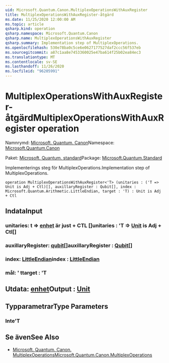```yaml
---
uid: Microsoft.Quantum.Canon.MultiplexOperationsWithAuxRegister
title: MultiplexOperationsWithAuxRegister-åtgärd
ms.date: 11/25/2020 12:00:00 AM
ms.topic: article
qsharp.kind: operation
qsharp.namespace: Microsoft.Quantum.Canon
qsharp.name: MultiplexOperationsWithAuxRegister
qsharp.summary: Implementation step of MultiplexOperations.
ms.openlocfilehash: 530e78ba0c5ce6e0627177527daf2ccc56f537eb
ms.sourcegitcommit: a87c1aa8e7453360025e47ba614f25b02ea84ec3
ms.translationtype: MT
ms.contentlocale: sv-SE
ms.lasthandoff: 11/26/2020
ms.locfileid: "96205991"
---
```

# <a name="multiplexoperationswithauxregister-operation"></a><span data-ttu-id="a6c84-102">MultiplexOperationsWithAuxRegister-åtgärd</span><span class="sxs-lookup"><span data-stu-id="a6c84-102">MultiplexOperationsWithAuxRegister operation</span></span>

<span data-ttu-id="a6c84-103">Namnrymd: [Microsoft. Quantum. Canon](xref:Microsoft.Quantum.Canon)</span><span class="sxs-lookup"><span data-stu-id="a6c84-103">Namespace: [Microsoft.Quantum.Canon](xref:Microsoft.Quantum.Canon)</span></span>

<span data-ttu-id="a6c84-104">Paket: [Microsoft. Quantum. standard](https://nuget.org/packages/Microsoft.Quantum.Standard)</span><span class="sxs-lookup"><span data-stu-id="a6c84-104">Package: [Microsoft.Quantum.Standard](https://nuget.org/packages/Microsoft.Quantum.Standard)</span></span>


<span data-ttu-id="a6c84-105">Implementerings steg för MultiplexOperations.</span><span class="sxs-lookup"><span data-stu-id="a6c84-105">Implementation step of MultiplexOperations.</span></span>

```qsharp
operation MultiplexOperationsWithAuxRegister<'T> (unitaries : ('T => Unit is Adj + Ctl)[], auxillaryRegister : Qubit[], index : Microsoft.Quantum.Arithmetic.LittleEndian, target : 'T) : Unit is Adj + Ctl
```


## <a name="input"></a><span data-ttu-id="a6c84-106">Indata</span><span class="sxs-lookup"><span data-stu-id="a6c84-106">Input</span></span>

### <a name="unitaries--t--unit--is-adj--ctl"></a><span data-ttu-id="a6c84-107">unitaries: t => [enhet](xref:microsoft.quantum.lang-ref.unit)  är just + CTL []</span><span class="sxs-lookup"><span data-stu-id="a6c84-107">unitaries : 'T => [Unit](xref:microsoft.quantum.lang-ref.unit)  is Adj + Ctl[]</span></span>




### <a name="auxillaryregister--qubit"></a><span data-ttu-id="a6c84-108">auxillaryRegister: [qubit](xref:microsoft.quantum.lang-ref.qubit)[]</span><span class="sxs-lookup"><span data-stu-id="a6c84-108">auxillaryRegister : [Qubit](xref:microsoft.quantum.lang-ref.qubit)[]</span></span>




### <a name="index--littleendian"></a><span data-ttu-id="a6c84-109">index: [LittleEndian](xref:Microsoft.Quantum.Arithmetic.LittleEndian)</span><span class="sxs-lookup"><span data-stu-id="a6c84-109">index : [LittleEndian](xref:Microsoft.Quantum.Arithmetic.LittleEndian)</span></span>




### <a name="target--t"></a><span data-ttu-id="a6c84-110">mål: ' t</span><span class="sxs-lookup"><span data-stu-id="a6c84-110">target : 'T</span></span>





## <a name="output--unit"></a><span data-ttu-id="a6c84-111">Utdata: [enhet](xref:microsoft.quantum.lang-ref.unit)</span><span class="sxs-lookup"><span data-stu-id="a6c84-111">Output : [Unit](xref:microsoft.quantum.lang-ref.unit)</span></span>



## <a name="type-parameters"></a><span data-ttu-id="a6c84-112">Typparametrar</span><span class="sxs-lookup"><span data-stu-id="a6c84-112">Type Parameters</span></span>

### <a name="t"></a><span data-ttu-id="a6c84-113">Inte</span><span class="sxs-lookup"><span data-stu-id="a6c84-113">'T</span></span>



## <a name="see-also"></a><span data-ttu-id="a6c84-114">Se även</span><span class="sxs-lookup"><span data-stu-id="a6c84-114">See Also</span></span>

- [<span data-ttu-id="a6c84-115">Microsoft. Quantum. Canon. MultiplexOperations</span><span class="sxs-lookup"><span data-stu-id="a6c84-115">Microsoft.Quantum.Canon.MultiplexOperations</span></span>](xref:Microsoft.Quantum.Canon.MultiplexOperations)